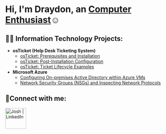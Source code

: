 <h1>Hi, I'm Draydon, an <a href="https://www.linkedin.com/in/draydon-ratliff-51422b252/">Computer Enthusiast</a>☺</h1>

<h2>👨‍💻 Information Technology Projects:</h2>

- <b>osTicket (Help Desk Ticketing System)</b>
  - [osTicket: Prerequisites and Installation](https://github.com/Zertech55/osTicket-Prerequisites-and-Installation/blob/main/README.md)
  - [osTicket: Post-Installation Configuration](https://github.com/joshmadakorcc/post-install-config)
  - [osTicket: Ticket Lifecycle Examples](https://github.com/joshmadakorcc/ticket-lifecycle)
- <b>Microsoft Azure</b>
  - [Configuring On-premises Active Directory within Azure VMs](https://github.com/joshmadakorcc/configure-ad)
  - [Network Security Groups (NSGs) and Inspecting Network Protocols](https://github.com/joshmadakorcc/azure-network-protocols)

<h2>🤳Connect with me:</h2>

[<img align="left" alt="Josh | LinkedIn" width="66px" src="https://cdn.jsdelivr.net/npm/simple-icons@v3/icons/linkedin.svg" />][linkedin]


[linkedin]: (https://www.linkedin.com/in/draydon-ratliff-51422b252/)
